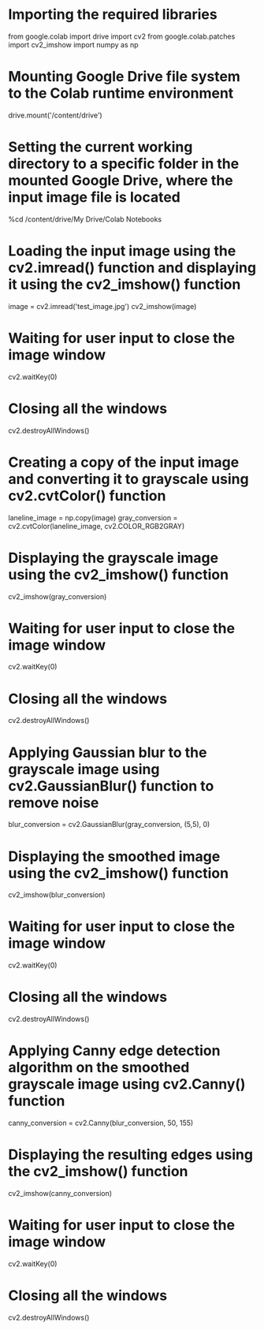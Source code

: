 # Importing the required libraries
from google.colab import drive
import cv2
from google.colab.patches import cv2_imshow
import numpy as np

# Mounting Google Drive file system to the Colab runtime environment
drive.mount('/content/drive')

# Setting the current working directory to a specific folder in the mounted Google Drive, where the input image file is located
%cd /content/drive/My Drive/Colab Notebooks

# Loading the input image using the cv2.imread() function and displaying it using the cv2_imshow() function
image = cv2.imread('test_image.jpg')
cv2_imshow(image)

# Waiting for user input to close the image window
cv2.waitKey(0)

# Closing all the windows
cv2.destroyAllWindows()

# Creating a copy of the input image and converting it to grayscale using cv2.cvtColor() function
laneline_image = np.copy(image)
gray_conversion = cv2.cvtColor(laneline_image, cv2.COLOR_RGB2GRAY)

# Displaying the grayscale image using the cv2_imshow() function
cv2_imshow(gray_conversion)

# Waiting for user input to close the image window
cv2.waitKey(0)

# Closing all the windows
cv2.destroyAllWindows()

# Applying Gaussian blur to the grayscale image using cv2.GaussianBlur() function to remove noise
blur_conversion = cv2.GaussianBlur(gray_conversion, (5,5), 0)

# Displaying the smoothed image using the cv2_imshow() function
cv2_imshow(blur_conversion)

# Waiting for user input to close the image window
cv2.waitKey(0)

# Closing all the windows
cv2.destroyAllWindows()

# Applying Canny edge detection algorithm on the smoothed grayscale image using cv2.Canny() function
canny_conversion = cv2.Canny(blur_conversion, 50, 155)

# Displaying the resulting edges using the cv2_imshow() function
cv2_imshow(canny_conversion)

# Waiting for user input to close the image window
cv2.waitKey(0)

# Closing all the windows
cv2.destroyAllWindows()
